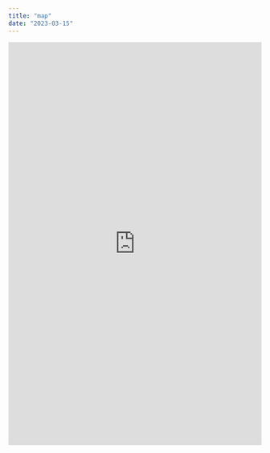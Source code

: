 ```yaml
---
title: "map"
date: "2023-03-15"
---
```


<iframe height="800" width="100%" left="0" position="absolute" frameborder="no" src="https://huaxinwanglu.shinyapps.io/data/"> </iframe>

